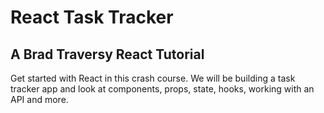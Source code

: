 <h1>React Task Tracker</h1>

<h2>A Brad Traversy React Tutorial</h2>

<p>Get started with React in this crash course. We will be building a task tracker app and look at components, props, state, hooks, working with an API and more.</p>

